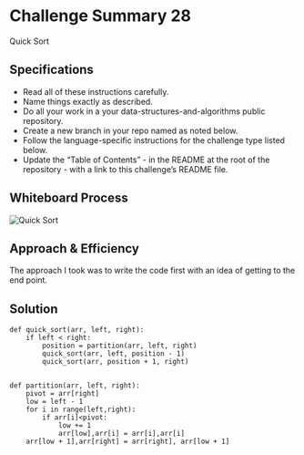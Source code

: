 # Challenge Summary 28
Quick Sort

## Specifications
- Read all of these instructions carefully.
- Name things exactly as described.
- Do all your work in a your data-structures-and-algorithms public repository.
- Create a new branch in your repo named as noted below.
- Follow the language-specific instructions for the challenge type listed below.
- Update the “Table of Contents” - in the README at the root of the repository - with a link to this challenge’s README file.

## Whiteboard Process
<!-- Embedded whiteboard image -->
![Quick Sort](../code_challenges/wireframes/code-ch-28.png)

## Approach & Efficiency
<!-- What approach did you take? Why? What is the Big O space/time for this approach? -->
The approach I took was to write the code first with an idea of getting to the end point.


## Solution
<!-- Show how to run your code, and examples of it in action -->
```
def quick_sort(arr, left, right):
    if left < right:
        position = partition(arr, left, right)
        quick_sort(arr, left, position - 1)
        quick_sort(arr, position + 1, right)


def partition(arr, left, right):
    pivot = arr[right]
    low = left - 1
    for i in range(left,right):
        if arr[i]<pivot:
            low += 1
            arr[low],arr[i] = arr[i],arr[i]
    arr[low + 1],arr[right] = arr[right], arr[low + 1]
```
<!-- good yutube overview --= https://www.youtube.com/watch?v=0SkOjNaO1XY -->
